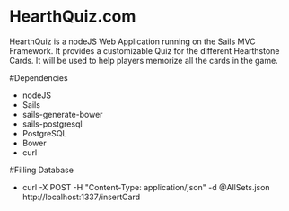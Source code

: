 # HearthQuiz.com

HearthQuiz is a nodeJS Web Application running on the Sails MVC Framework.  It provides a customizable Quiz for the different Hearthstone Cards. It will be used to help players memorize all the cards in the game.

#Dependencies
 - nodeJS
 - Sails
  - sails-generate-bower
  - sails-postgresql
 - PostgreSQL
 - Bower
 - curl

#Filling Database
 - curl -X POST -H "Content-Type: application/json" -d @AllSets.json http://localhost:1337/insertCard

